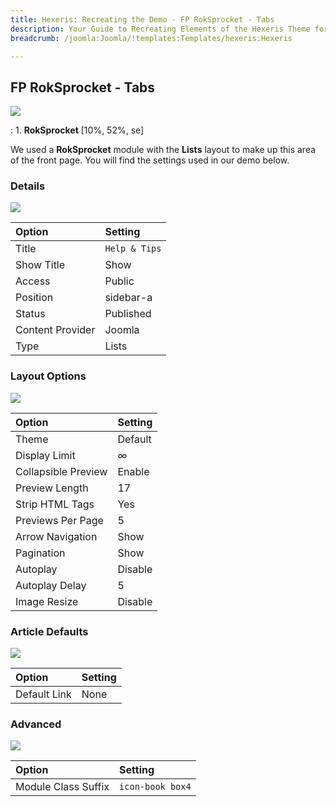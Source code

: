 ```yaml
---
title: Hexeris: Recreating the Demo - FP RokSprocket - Tabs
description: Your Guide to Recreating Elements of the Hexeris Theme for Joomla
breadcrumb: /joomla:Joomla/!templates:Templates/hexeris:Hexeris

---
```


FP RokSprocket - Tabs
-----
![][demo]

:   1. **RokSprocket** [10%, 52%, se]

We used a **RokSprocket** module with the **Lists** layout to make up this area of the front page. You will find the settings used in our demo below.

### Details
![][demo2]

| Option           | Setting       |  
| :--------------- | :------------ |  
| Title            | `Help & Tips` |  
| Show Title       | Show          |  
| Access           | Public        |  
| Position         | sidebar-a     |  
| Status           | Published     |  
| Content Provider | Joomla        |  
| Type             | Lists         |  

### Layout Options
![][demo3]

| Option              | Setting |  
| :------------------ | :------ |  
| Theme               | Default |  
| Display Limit       | ∞       |  
| Collapsible Preview | Enable  |  
| Preview Length      | 17      |  
| Strip HTML Tags     | Yes     |  
| Previews Per Page   | 5       |  
| Arrow Navigation    | Show    |  
| Pagination          | Show    |  
| Autoplay            | Disable |  
| Autoplay Delay      | 5       |  
| Image Resize        | Disable |

### Article Defaults
![][demo4]

| Option       | Setting |  
| :----------- | :------ |  
| Default Link | None    |  

### Advanced
![][demo5]

| Option              | Setting          |  
| :------------------ | :--------------- |  
| Module Class Suffix | `icon-book box4` |

[demo]: assets/demo_5.jpeg
[demo2]: assets/help_1.jpeg
[demo3]: assets/help_2.jpeg
[demo4]: assets/help_3.jpeg
[demo5]: assets/help_4.jpeg